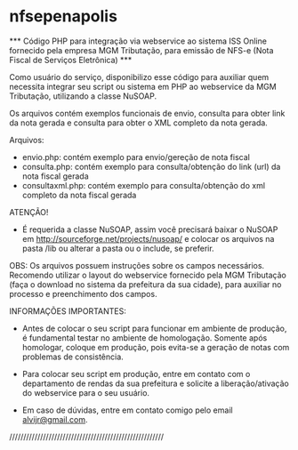 # nfsepenapolis

*** Código PHP para integração via webservice ao sistema ISS Online fornecido pela empresa MGM Tributação, para emissão de NFS-e (Nota Fiscal de Serviços Eletrônica) ***

Como usuário do serviço, disponibilizo esse código para auxiliar quem necessita integrar seu script ou sistema em PHP ao webservice da MGM Tributação, utilizando a classe NuSOAP.

Os arquivos contém exemplos funcionais de envio, consulta para obter link da nota gerada e consulta para obter o XML completo da nota gerada.

Arquivos:

- envio.php: contém exemplo para envio/gereção de nota fiscal
- consulta.php: contém exemplo para consulta/obtenção do link (url) da nota fiscal gerada
- consultaxml.php: contém exemplo para consulta/obtenção do xml completo da nota fiscal gerada

ATENÇÃO!
- É requerida a classe NuSOAP, assim você precisará baixar o NuSOAP em http://sourceforge.net/projects/nusoap/ e colocar os arquivos na pasta /lib  ou alterar a pasta ou o include, se preferir.

OBS: Os arquivos possuem instruções sobre os campos necessários. Recomendo utilizar o layout do webservice fornecido pela MGM Tributação (faça o download no sistema da prefeitura da sua cidade), para auxiliar no processo e preenchimento dos campos. 


INFORMAÇÕES IMPORTANTES:

- Antes de colocar o seu script para funcionar em ambiente de produção, é fundamental testar no ambiente de homologação. Somente após homologar, coloque em produção, pois evita-se a geração de notas com problemas de consistência.

- Para colocar seu script em produção, entre em contato com o departamento de rendas da sua prefeitura e solicite a liberação/ativação do webservice para o seu usuário.

- Em caso de dúvidas, entre em contato comigo pelo email alvijr@gmail.com.

///////////////////////////////////////////////////////
